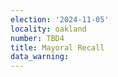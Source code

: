 ```yaml
---
election: '2024-11-05'
locality: oakland
number: TBD4
title: Mayoral Recall
data_warning: 
---
```


